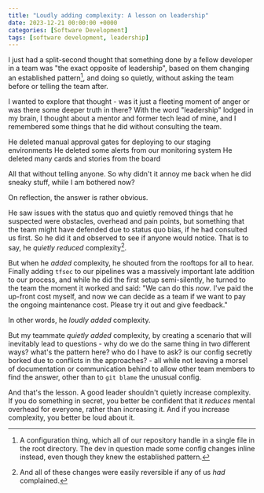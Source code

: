 ```yaml
---
title: "Loudly adding complexity: A lesson on leadership"
date: 2023-12-21 00:00:00 +0000
categories: [Software Development]
tags: [software development, leadership]
---
```


I just had a split-second thought that something done by a fellow developer in a
team was "the exact opposite of leadership", based on them changing an
established pattern[^config-not-code], and doing so quietly, without asking the
team before or telling the team after.

I wanted to explore that thought - was it just a fleeting moment of anger or was
there some deeper truth in there? With the word "leadership" lodged in my brain,
I thought about a mentor and former tech lead of mine, and I remembered some
things that he did without consulting the team.

He deleted manual approval gates for deploying to our staging environments
He deleted some alerts from our monitoring system
He deleted many cards and stories from the board

All that without telling anyone. So why didn't it annoy me back when he did
sneaky stuff, while I am bothered now?

On reflection, the answer is rather obvious.

He saw issues with the status quo and quietly removed things that he suspected
were obstacles, overhead and pain points, but something that the team might have
defended due to status quo bias, if he had consulted us first. So he did it and
observed to see if anyone would notice. That is to say, he _quietly reduced_
complexity[^reversible].

But when he _added_ complexity, he shouted from the rooftops for all to hear.
Finally adding `tfsec` to our pipelines was a massively important late addition
to our process, and while he did the first setup semi-silently, he turned to the
team the moment it worked and said: "We can do this _now_. I've paid the
up-front cost myself, and now we can decide as a team if we want to pay the
ongoing maintenance cost. Please try it out and give feedback."

In other words, he _loudly added_ complexity.

But my teammate _quietly added_ complexity, by creating a scenario that will
inevitably lead to questions - why do we do the same thing in two different
ways? what's the pattern here? who do I have to ask? is our config secretly
borked due to conflicts in the approaches? - all while not leaving a morsel of
documentation or communication behind to allow other team members to find the
answer, other than to `git blame` the unusual config.

And that's the lesson. A good leader shouldn't quietly increase complexity. If
you do something in secret, you better be confident that it _reduces_ mental
overhead for everyone, rather than increasing it. And if you increase
complexity, you better be loud about it.

[^config-not-code]: A configuration thing, which all of our repository handle in a single file in the root directory. The dev in question made some config changes inline instead, even though they knew the established pattern.
[^reversible]: And all of these changes were easily reversible if any of us _had_ complained.
